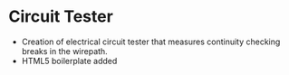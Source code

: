 # Circuit Tester

* Creation of electrical circuit tester that measures continuity checking breaks in the wirepath.
* HTML5 boilerplate added
